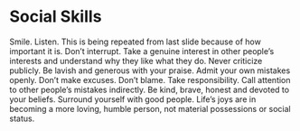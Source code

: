 # Social Skills

Smile.
Listen. This is being repeated from last slide because of how important it is. Don’t interrupt.
Take a genuine interest in other people’s interests and understand why they like what they do.
Never criticize publicly.
Be lavish and generous with your praise.
Admit your own mistakes openly. Don’t make excuses. Don’t blame. Take responsibility.
Call attention to other people’s mistakes indirectly.
Be kind, brave, honest and devoted to your beliefs.
Surround yourself with good people.
Life’s joys are in becoming a more loving, humble person, not material possessions or social status.
